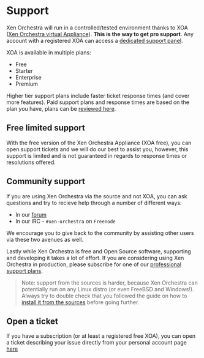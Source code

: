 # Support

Xen Orchestra will run in a controlled/tested environment thanks to XOA ([Xen Orchestra virtual Appliance](https://xen-orchestra.com/#!/xoa)). **This is the way to get pro support**. Any account with a registered XOA can access a [dedicated support panel](https://xen-orchestra.com/#!/member/support).

XOA is available in multiple plans:

* Free  
* Starter
* Enterprise
* Premium

Higher tier support plans include faster ticket response times (and cover more features). Paid support plans and response times are based on the plan you have, plans can be [reviewed here](https://xen-orchestra.com/#!/xo-pricing).

## Free limited support

With the free version of the Xen Orchestra Appliance (XOA free), you can open support tickets and we will do our best to assist you, however, this support is limited and is not guaranteed in regards to response times or resolutions offered.

## Community support

If you are using Xen Orchestra via the source and not XOA, you can ask questions and try to recieve help through a number of different ways:

* In our [forum](https://xcp-ng.org/forum/category/12/xen-orchestra)
* In our IRC - `#xen-orchestra` on `Freenode`

We encourage you to give back to the community by assisting other users via these two avenues as well.

Lastly while Xen Orchestra is free and Open Source software, supporting and developing it takes a lot of effort. If you are considering using Xen Orchestra in production, please subscribe for one of our [professional support plans](https://xen-orchestra.com/#!/xo-pricing).

> Note: support from the sources is harder, because Xen Orchestra can potentially run on any Linux distro (or even FreeBSD and Windows!). Always try to double check that you followed the guide on how to [install it from the sources](https://xen-orchestra.com/docs/from_the_sources.html) before going further.


## Open a ticket

If you have a subscription (or at least a registered free XOA), you can open a ticket describing your issue directly from your personal account page [here](https://xen-orchestra.com/#!/member/support)
